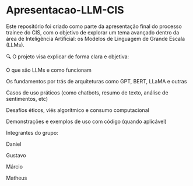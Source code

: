 # Apresentacao-LLM-CIS

Este repositório foi criado como parte da apresentação final do processo trainee do CIS, com o objetivo de explorar um tema avançado dentro da área de Inteligência Artificial: os Modelos de Linguagem de Grande Escala (LLMs).

🔍 O projeto visa explicar de forma clara e objetiva:

O que são LLMs e como funcionam

Os fundamentos por trás de arquiteturas como GPT, BERT, LLaMA e outras

Casos de uso práticos (como chatbots, resumo de texto, análise de sentimentos, etc)

Desafios éticos, viés algorítmico e consumo computacional

Demonstrações e exemplos de uso com código (quando aplicável)

Integrantes do grupo:

Daniel

Gustavo

Márcio

Matheus
